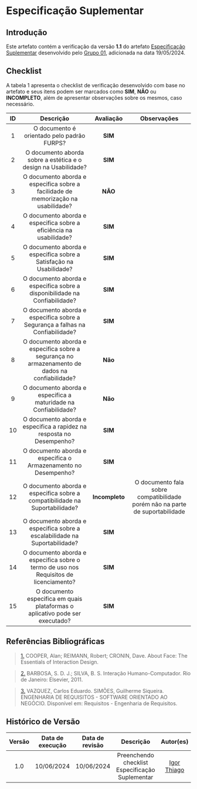 # Especificação Suplementar


## Introdução

Este artefato contém a verificação da versão **1.1** do artefato [Especificação Suplementar](https://requisitos-de-software.github.io/2024.1-DiarioOficialdaUniao/modelagem/especificacao/) desenvolvido pelo [Grupo 01](https://requisitos-de-software.github.io/2024.1-DiarioOficialdaUniao/), adicionada na data 19/05/2024.

## Checklist

A tabela 1 apresenta o checklist de verificação desenvolvido com base no artefato e seus itens podem ser marcados como **SIM**, **NÃO** ou **INCOMPLETO**, além de apresentar observações sobre os mesmos, caso necessário.


| ID | Descrição | Avaliação | Observações |
|:-:|:---:|:-:|:---:|
| 1 | O documento é orientado pelo padrão FURPS? |**SIM**  |  |
| 2 | O documento aborda sobre a estética e o design na Usabilidade? | **SIM** |  |
| 3 | O documento aborda e especifica sobre a facilidade de memorização na usabilidade? | **NÃO** |  |
| 4 | O documento aborda e especifica sobre a eficiência na usabilidade? |**SIM**  |  |
| 5 | O documento aborda e especifica sobre a Satisfação na Usabilidade? | **SIM** |  |
| 6 | O documento aborda e especifica sobre a disponibilidade na Confiabilidade? | **SIM** |  |
| 7 | O documento aborda e especifica sobre a Segurança a falhas na Confiabilidade? | **SIM** |  |
| 8 | O documento aborda e especifica sobre a segurança no armazenamento de dados na confiabilidade? | **Não** |  |
| 9 | O documento aborda e especifica a maturidade na Confiabilidade? | **Não** |  |
| 10 | O documento aborda e especifica a rapidez na resposta no Desempenho? | **SIM** |  |
| 11 | O documento aborda e especifica o Armazenamento no Desempenho? | **SIM** |  |
| 12 | O documento aborda e especifica sobre a compatibilidade na Suportabilidade? | **Incompleto** |  O documento fala sobre compatibilidade porém não na parte de suportabilidade |
| 13 | O documento aborda e especifica sobre a escalabilidade na Suportabilidade? |**SIM**  |  |
| 14 | O documento aborda e especifica sobre o termo de uso nos Requisitos de licenciamento? | **SIM** |  |
| 15 | O documento especifica em quais plataformas o aplicativo pode ser executado? | **SIM** |  |


## Referências Bibliográficas

> <a id="FTF1Ref" href="#FTF1">1.</a> COOPER, Alan; REIMANN, Robert; CRONIN, Dave. About Face: The Essentials of Interaction Design.

> <a id="FTF2Ref" href="#FTF2">2.</a> BARBOSA, S. D. J.; SILVA, B. S. Interação Humano-Computador. Rio de Janeiro: Elsevier, 2011.

> <a id="FTF2Ref" href="#FTF3">3.</a> VAZQUEZ, Carlos Eduardo. SIMÕES, Guilherme Siqueira. ENGENHARIA DE REQUISITOS - SOFTWARE ORIENTADO AO NEGÓCIO. Disponível em: Requisitos - Engenharia de Requisitos.


## Histórico de Versão

| Versão | Data de execução | Data de revisão |  Descrição                          | Autor(es)                                           | Revisor(es)                                           |
| :----: | :--------------: | :-------------: | :---------------------------------: | :-------------------------------------------------: | :---------------------------------------------------: |
| 1.0    | 10/06/2024       | 10/06/2024      | Preenchendo checklist Especificação Suplementar  |  [Igor Thiago](https://github.com/alladin51) | [Rodrigo Gontijo](https://github.com/rodrigogontijoo) |
